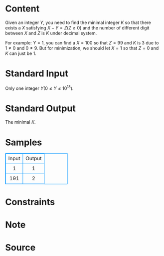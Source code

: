 
# Content

Given an integer $Y$, you need to find the minimal integer $K$ so that there exists a $X$ satisfying $X - Y = Z (Z \geq 0)$ and the number of different digit between $X$ and $Z$ is $K$ under decimal system.

For example: $Y = 1$, you can find a $X = 100$ so that $Z =99$ and $K$ is $3$ due to $1 \neq 0$ and $0 \neq 9$. But for minimization, we should let $X = 1$ so that $Z = 0$ and $K$ can just be $1$.

# Standard Input

Only one integer $Y (0 \leq  Y \leq 10^{18}).$

# Standard Output

The minimal $K$.

# Samples

<style>
        table,table tr th, table tr td { border:1px solid #0094ff; }
        table { width: 200px; min-height: 25px; line-height: 25px; text-align: center; border-collapse: collapse;}   
    </style>
<table>
	<tr>
		<td>Input</td>
		<td>Output</td>
	</tr>
<tr><td>1</td><td>1</td></tr><tr><td>191</td><td>2</td></tr></table>


# Constraints



# Note



# Source


